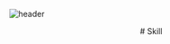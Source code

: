 ![header](https://capsule-render.vercel.app/api?type=wave&color=auto&height=300&section=header&text=HuiYeong&fontSize=90)

          
<div align="center">
  # Skill
</div>
